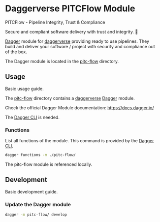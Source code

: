 # Daggerverse PITCFlow Module

PITCFlow - Pipeline Integrity, Trust & Compliance

Secure and compliant software delivery with trust and integrity. 🚀

[Dagger](https://dagger.io/) module for [daggerverse](https://daggerverse.dev/) providing ready to use pipelines.
They build and deliver your software / project with security and compliance out of the box.

The Dagger module is located in the [pitc-flow](./pitc-flow/) directory.

## Usage

Basic usage guide.

The [pitc-flow](./pitc-flow/) directory contains a [daggerverse](https://daggerverse.dev/) [Dagger](https://dagger.io/) module.

Check the official Dagger Module documentation: https://docs.dagger.io/

The [Dagger CLI](https://docs.dagger.io/cli) is needed.

### Functions

List all functions of the module. This command is provided by the [Dagger CLI](https://docs.dagger.io/reference/cli/).

```bash
dagger functions -m ./pitc-flow/
```

The pitc-flow module is referenced locally.

## Development

Basic development guide.

### Update the Dagger module

```bash
dagger -m pitc-flow/ develop
```
